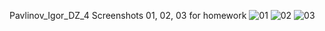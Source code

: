 Pavlinov_Igor_DZ_4
Screenshots 01, 02, 03 for homework
![01](https://user-images.githubusercontent.com/85068079/124352528-50012200-dc09-11eb-8fac-602223019afa.jpg)
![02](https://user-images.githubusercontent.com/85068079/124352532-57283000-dc09-11eb-9a06-718b5e8cb9f6.jpg)
![03](https://user-images.githubusercontent.com/85068079/124352534-5b544d80-dc09-11eb-801c-d1dab61c8809.jpg)
